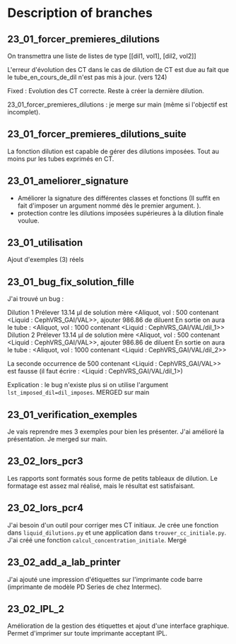 # Description of branches

## 23_01_forcer_premieres_dilutions
On transmettra une liste de listes de type [[dil1, vol1], [dil2, vol2]]

L'erreur d'évolution des CT dans le cas de dilution de CT est due au fait que le tube_en_cours_de_dil n'est pas mis à jour. (vers 124)

Fixed : Evolution des CT correcte. 
   Reste à créer la dernière dilution.

23_01_forcer_premieres_dilutions : je merge sur main (même si l'objectif est incomplet).

## 23_01_forcer_premieres_dilutions_suite
La fonction dilution est capable de gérer des dilutions imposées. Tout au moins pur les tubes exprimés en CT.

## 23_01_ameliorer_signature
  * Améliorer la signature des différentes classes et fonctions (Il suffit en fait d'imposer un argument nommé dès le premier argument.
    ). 
  * protection contre les dilutions imposées supérieures à la dilution finale voulue. 

## 23_01_utilisation
Ajout d'exemples (3) réels

## 23_01_bug_fix_solution_fille
J'ai trouvé un bug : 

Dilution 1
Prélever 13.14 µl de solution mère <Aliquot, vol : 500 contenant <Liquid : CephVRS_GAI/VAL>>, ajouter 986.86 de diluent 
En sortie on aura le tube : <Aliquot, vol : 1000 contenant <Liquid : CephVRS_GAI/VAL/dil_1>>
Dilution 2
Prélever 13.14 µl de solution mère <Aliquot, vol : 500 contenant <Liquid : CephVRS_GAI/VAL>>, ajouter 986.86 de diluent 
En sortie on aura le tube : <Aliquot, vol : 1000 contenant <Liquid : CephVRS_GAI/VAL/dil_2>>

La seconde occurrence de 500 contenant <Liquid : CephVRS_GAI/VAL>> est fausse (il faut écrire : <Liquid : CephVRS_GAI/VAL/dil_1>)

Explication : le bug n'existe plus si on utilise l'argument `lst_imposed_dil=dil_imposes`.
MERGED sur main

## 23_01_verification_exemples
Je vais reprendre mes 3 exemples pour bien les présenter. J'ai amélioré la présentation. Je merged sur main.


## 23_02_lors_pcr3
Les rapports sont formatés sous forme de petits tableaux de dilution. Le formatage est assez mal réalisé, mais le 
résultat est satisfaisant.

## 23_02_lors_pcr4
J'ai besoin d'un outil pour corriger mes CT initiaux. Je crée une fonction dans `liquid_dilutions.py` et une 
application dans `trouver_cc_initiale.py`. J'ai créé une fonction `calcul_concentration_initiale`.
Mergé 

## 23_02_add_a_lab_printer
J'ai ajouté une impression d'étiquettes sur l'imprimante code barre (imprimante de modèle PD Series de chez Intermec).

## 23_02_IPL_2
Amélioration de la gestion des étiquettes et ajout d'une interface graphique. Permet d'imprimer sur toute 
imprimante acceptant IPL. 

